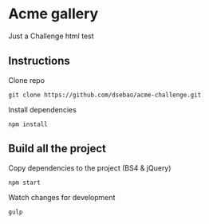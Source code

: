 # Acme gallery

Just a Challenge html test

## Instructions

Clone repo

`git clone https://github.com/dsebao/acme-challenge.git`

Install dependencies

`npm install`

## Build all the project

Copy dependencies to the project (BS4 & jQuery)

`npm start`

Watch changes for development

`gulp`
